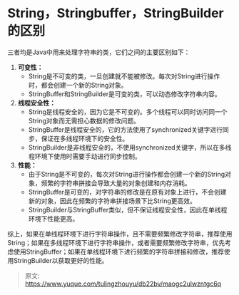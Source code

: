 # String，Stringbuffer，StringBuilder的区别

三者均是Java中用来处理字符串的类，它们之间的主要区别如下：

1. **可变性：**
   - String是不可变的类，一旦创建就不能被修改。每次对String进行操作时，都会创建一个新的String对象。
   - StringBuffer和StringBuilder是可变的类，可以动态修改字符串内容。
2. **线程安全性：**
   - String是线程安全的，因为它是不可变的。多个线程可以同时访问同一个String对象而无需担心数据的修改问题。
   - StringBuffer是线程安全的，它的方法使用了synchronized关键字进行同步，保证在多线程环境下的安全性。
   - StringBuilder是非线程安全的，不使用synchronized关键字，所以在多线程环境下使用时需要手动进行同步控制。
3. **性能：**
   - 由于String是不可变的，每次对String进行操作都会创建一个新的String对象，频繁的字符串拼接会导致大量的对象创建和内存消耗。
   - StringBuffer是可变的，对字符串的修改是在原有对象上进行，不会创建新的对象，因此在频繁的字符串拼接场景下比String更高效。
   - StringBuilder与StringBuffer类似，但不保证线程安全性，因此在单线程环境下性能更高。

综上，如果在单线程环境下进行字符串操作，且不需要频繁修改字符串，推荐使用String；如果在多线程环境下进行字符串操作，或者需要频繁修改字符串，优先考虑使用StringBuffer；如果在单线程环境下进行频繁的字符串拼接和修改，推荐使用StringBuilder以获取更好的性能。


> 原文: <https://www.yuque.com/tulingzhouyu/db22bv/maogc2ulwzntgc6q>